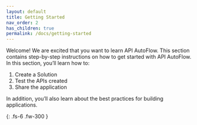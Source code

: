 ```yaml
---
layout: default
title: Getting Started
nav_order: 2
has_children: true
permalink: /docs/getting-started
---
```


Welcome! We are excited that you want to learn API AutoFlow. This section contains step-by-step instructions on how to get started with API AutoFlow. In this section, you’ll learn how to:

1. Create a Solution
2. Test the APIs created
3. Share the application

In addition, you’ll also learn about the best practices for building applications.

{: .fs-6 .fw-300 }
